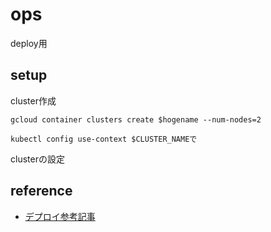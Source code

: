 # ops

deploy用

## setup

cluster作成
```
gcloud container clusters create $hogename --num-nodes=2
```

```
kubectl config use-context $CLUSTER_NAMEで
```
clusterの設定




## reference
- [デプロイ参考記事](https://ponpon-soft.com/entry/2020/05/31/110307)